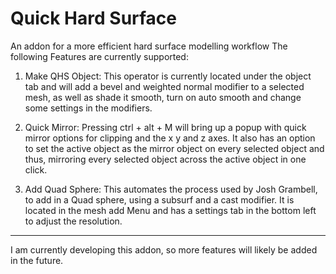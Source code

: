 # Quick Hard Surface
An addon for a more efficient hard surface modelling workflow
The following Features are currently supported:

1.	Make QHS Object:
This operator is currently located under the object tab and will add a bevel and weighted normal modifier to a selected mesh, as well as shade it smooth, turn on auto smooth and change some settings in the modifiers.

2.	Quick Mirror:
Pressing ctrl + alt + M will bring up a popup with quick mirror options for clipping and the x y and z axes. It also has an option to set the active object as the mirror object on every selected object and thus, mirroring every selected object across the active object in one click.

3.	Add Quad Sphere:
This automates the process used by Josh Grambell, to add in a Quad sphere, using a subsurf and a cast modifier. It is located in the mesh add Menu and has a settings tab in the bottom left to adjust the resolution.
_______________________________________________________________________________
I am currently developing this addon, so more features will likely be added in the future.

